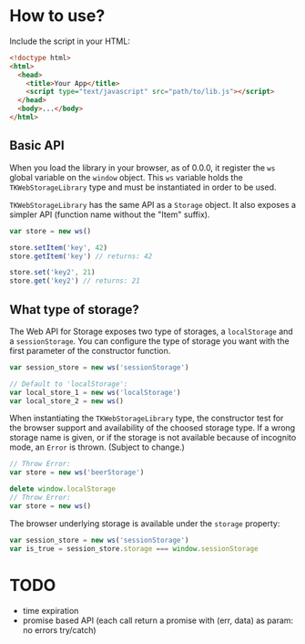# How to use?

Include the script in your HTML:

``` html
<!doctype html>
<html>
  <head>
    <title>Your App</title>
    <script type="text/javascript" src="path/to/lib.js"></script>
  </head>
  <body>...</body>
</html>
```

## Basic API

When you load the library in your browser, as of 0.0.0, it register the `ws` global variable on the `window` object.
This `ws` variable holds the `TKWebStorageLibrary` type and must be instantiated in order to be used.

`TKWebStorageLibrary` has the same API as a `Storage` object.
It also exposes a simpler API (function name without the "Item" suffix).

``` javascript
var store = new ws()

store.setItem('key', 42)
store.getItem('key') // returns: 42

store.set('key2', 21)
store.get('key2') // returns: 21
```

## What type of storage?

The Web API for Storage exposes two type of storages, a `localStorage` and a `sessionStorage`.
You can configure the type of storage you want with the first parameter of the constructor function.

``` javascript
var session_store = new ws('sessionStorage')

// Default to 'localStorage':
var local_store_1 = new ws('localStorage')
var local_store_2 = new ws()
```

When instantiating the `TKWebStorageLibrary` type, the constructor test for the browser support and availability of the choosed storage type.
If a wrong storage name is given, or if the storage is not available because of incognito mode, an `Error` is thrown.
(Subject to change.)

``` javascript
// Throw Error:
var store = new ws('beerStorage')

delete window.localStorage
// Throw Error:
var store = new ws()
```

The browser underlying storage is available under the `storage` property:

``` javascript
var session_store = new ws('sessionStorage')
var is_true = session_store.storage === window.sessionStorage
```

# TODO

- time expiration
- promise based API (each call return a promise with (err, data) as param: no errors try/catch)
